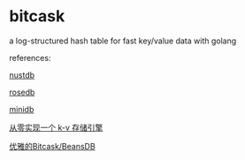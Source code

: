 # bitcask
a log-structured hash table for fast key/value data with golang

references:

[nustdb](github.com/xujiajun/nutsdb)

[rosedb](https://github.com/flower-corp/rosedb)


[minidb](git@github.com:flower-corp/minidb.git)

[从零实现一个 k-v 存储引擎](https://mp.weixin.qq.com/s/s8s6VtqwdyjthR6EtuhnUA)

[优雅的Bitcask/BeansDB](https://zhuanlan.zhihu.com/p/53682577)

